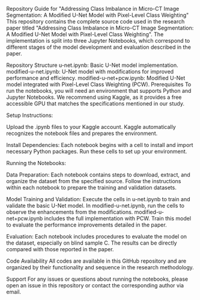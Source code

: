 Repository Guide for "Addressing Class Imbalance in Micro-CT Image Segmentation: A Modified U-Net Model with Pixel-Level Class Weighting"
This repository contains the complete source code used in the research paper titled "Addressing Class Imbalance in Micro-CT Image Segmentation: A Modified U-Net Model with Pixel-Level Class Weighting". The implementation is split into three Jupyter Notebooks, which correspond to different stages of the model development and evaluation described in the paper.

Repository Structure
u-net.ipynb: Basic U-Net model implementation.
modified-u-net.ipynb: U-Net model with modifications for improved performance and efficiency.
modified-u-net+pcw.ipynb: Modified U-Net model integrated with Pixel-Level Class Weighting (PCW).
Prerequisites
To run the notebooks, you will need an environment that supports Python and Jupyter Notebooks. We recommend using Kaggle, as it provides a free accessible GPU that matches the specifications mentioned in our study.

Setup Instructions:

Upload the .ipynb files to your Kaggle account.
Kaggle automatically recognizes the notebook files and prepares the environment.

Install Dependencies:
Each notebook begins with a cell to install and import necessary Python packages. Run these cells to set up your environment.

Running the Notebooks:

Data Preparation:
Each notebook contains steps to download, extract, and organize the dataset from the specified source.
Follow the instructions within each notebook to prepare the training and validation datasets.

Model Training and Validation:
Execute the cells in u-net.ipynb to train and validate the basic U-Net model.
In modified-u-net.ipynb, run the cells to observe the enhancements from the modifications.
modified-u-net+pcw.ipynb includes the full implementation with PCW. Train this model to evaluate the performance improvements detailed in the paper.

Evaluation:
Each notebook includes procedures to evaluate the model on the dataset, especially on blind sample C.
The results can be directly compared with those reported in the paper.

Code Availability
All codes are available in this GitHub repository and are organized by their functionality and sequence in the research methodology.

Support
For any issues or questions about running the notebooks, please open an issue in this repository or contact the corresponding author via email.
